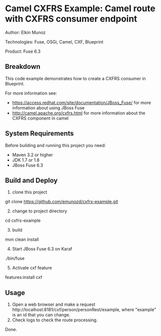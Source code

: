 ﻿Camel CXFRS Example: Camel route with CXFRS consumer endpoint
=====================================================================

Author: Elkin Munoz

Technologies: Fuse, OSGi, Camel, CXF, Blueprint

Product: Fuse 6.3

Breakdown
---------
This code example demonstrates how to create a CXFRS consumer in Blueprint.

For more information see:

* <https://access.redhat.com/site/documentation/JBoss_Fuse/> for more information about using JBoss Fuse
* <http://camel.apache.org/cxfrs.html> for more information about the CXFRS component in camel

System Requirements
-------------------
Before building and running this project you need:

* Maven 3.2 or higher
* JDK 1.7 or 1.8
* JBoss Fuse 6.3

Build and Deploy
----------------

1) clone this project

git clone https://github.com/emunozd/cxfrs-example.git

2) change to project directory

cd cxfrs-example

3) build

mvn clean install

4) Start JBoss Fuse 6.3 on Karaf

./bin/fuse

5) Activate cxf feature

features:install cxf

Usage
-----

1) Open a web browser and make a request http://localhost:8181/cxf/person/personRest/example, where "example" is an id that you can change.
2) Check logs to check the route processing.

Done.
